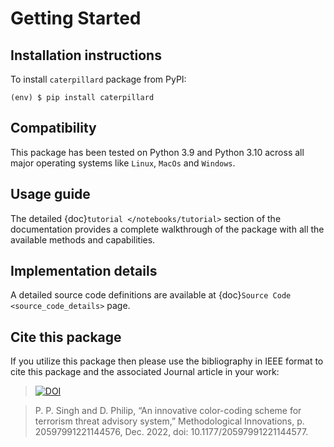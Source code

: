 # Getting Started

## Installation instructions

To install `caterpillard` package from PyPI:

```console
(env) $ pip install caterpillard
```

## Compatibility

This package has been tested on Python 3.9 and Python 3.10 across all major operating
systems like `Linux`, `MacOs` and `Windows`.

## Usage guide

The detailed {doc}`tutorial </notebooks/tutorial>` section of the documentation provides a
complete walkthrough of the package with all the available methods and capabilities.

## Implementation details

A detailed source code definitions are available at {doc}`Source Code
<source_code_details>` page.

## Cite this package


If you utilize this package then please use the bibliography in IEEE format to cite this
package and the associated Journal article in your work:

> [![DOI](https://zenodo.org/badge/DOI/10.5281/zenodo.7607939.svg)](https://doi.org/10.5281/zenodo.7607939)

> P. P. Singh and D. Philip, “An innovative color-coding scheme for terrorism threat
> advisory system,” Methodological Innovations, p. 20597991221144576, Dec. 2022, doi:
> 10.1177/20597991221144577.

